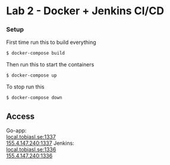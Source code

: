 # Lab 2 - Docker + Jenkins CI/CD

### Setup

First time run this to build everything

```sh
$ docker-compose build
```

Then run this to start the containers

```sh
$ docker-compose up
```

To stop run this

```sh
$ docker-compose down
```

## Access

Go-app:\
[local.tobiasl.se:1337](http://local.tobiasl.se:1337/)&nbsp;\
[155.4.147.240:1337](http://155.4.147.240:1337/list)
Jenkins:\
[local.tobiasl.se:1336](http://local.tobiasl.se:1336/)&nbsp;\
[155.4.147.240:1336](http://155.4.147.240:1336/list)
